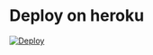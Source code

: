 
# Deploy on heroku

[![Deploy](https://www.herokucdn.com/deploy/button.svg)](https://heroku.com/deploy?template=https://github.com/wtftoxicop/Bottokenwalaspambot)

